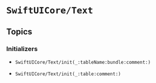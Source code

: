 # ``SwiftUICore/Text``

## Topics

### Initializers

- ``SwiftUICore/Text/init(_:tableName:bundle:comment:)``
<!-- ^ BundleResolvable ^ -->
- ``SwiftUICore/Text/init(_:table:comment:)``
<!-- ^ LocalizationTableResource ^ -->